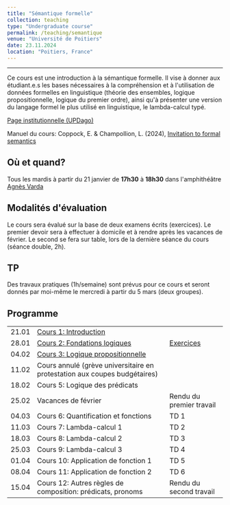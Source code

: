 ```yaml
---
title: "Sémantique formelle"
collection: teaching
type: "Undergraduate course"
permalink: /teaching/semantique
venue: "Université de Poitiers"
date: 23.11.2024
location: "Poitiers, France"
---
```


-----------------------------------------------------------------------------------------------



Ce cours est une introduction à la sémantique formelle. Il vise à donner aux étudiant.e.s les bases nécessaires à la compréhension et à l'utilisation de données formelles en linguistique (théorie des ensembles, logique propositionnelle, logique du premier ordre), ainsi qu'à présenter une version du langage formel le plus utilisé en linguistique, le lambda-calcul typé.

[Page institutionnelle (UPDago)](https://updago.univ-poitiers.fr/course/view.php?id=8422)

Manuel du cours: Coppock, E. & Champollion, L. (2024), [Invitation to formal semantics](https://eecoppock.info/bootcamp/semantics-boot-camp.pdf)

## Où et quand?
Tous les mardis à partir du 21 janvier de **17h30** à **18h30** dans l'amphithéâtre [Agnès Varda](https://www.youtube.com/watch?v=sRR0_VJFqwg)


## Modalités d'évaluation
Le cours sera évalué sur la base de deux examens écrits (exercices). Le premier devoir sera à effectuer à domicile et à rendre après les vacances de février. Le second se fera sur table, lors de la dernière séance du cours (séance double, 2h).

## TP
Des travaux pratiques (1h/semaine) sont prévus pour ce cours et seront donnés par moi-même le mercredi à partir du 5 mars (deux groupes).



## Programme

|   |                  |  |
|---|------------------|--|
| 21.01 | [Cours 1: Introduction](./semantique/cours/Sem_1_Intro.pdf)     | |
| 28.01 | [Cours 2: Fondations logiques](./semantique/cours/Sem_2_Fondations.pdf) | [Exercices](./Exercices/Ex_1_arguments) |
| 04.02 | [Cours 3: Logique propositionnelle](./semantique/cours/Sem_3_LP.pdf)     | |
| 11.02 | Cours annulé (grève universitaire en protestation aux coupes budgétaires)      | |
| 18.02 | Cours 5: Logique des prédicats     | |
| 25.02 | Vacances de février     | Rendu du premier travail |
| 04.03 | Cours 6: Quantification et fonctions    | TD 1 |
| 11.03 | Cours 7: Lambda-calcul 1 | TD 2 |
| 18.03 | Cours 8: Lambda-calcul 2 | TD 3 |
| 25.03 | Cours 9: Lambda-calcul 3  | TD 4 |
| 01.04 | Cours 10: Application de fonction 1  | TD 5 |
| 08.04 | Cours 11: Application de fonction 2  | TD 6 |
| 15.04 | Cours 12: Autres règles de composition: prédicats, pronoms  | Rendu du second travail  |
